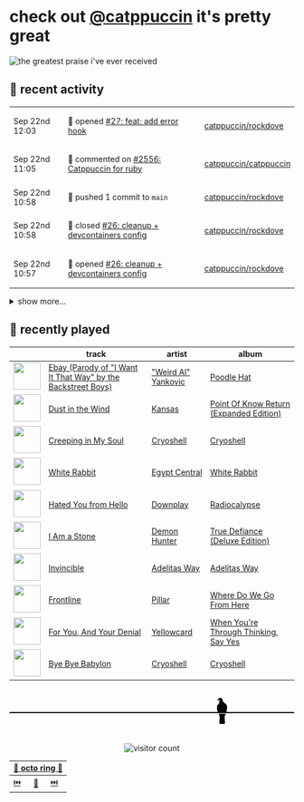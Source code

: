 # check out [@catppuccin](https://github.com/catppuccin) it's pretty great

![the greatest praise i've ever received](https://github.com/user-attachments/assets/ad888e4f-7a22-4eac-85a7-744eacd8eb46)

## 📅 recent activity

<!-- SCRIPT:REPLACE:GITHUB -->
<table>
<tbody>
<tr>
<td><span title='2024-09-22T12:03:55+00:00'>Sep 22nd 12:03</span></td>
<td>

🚀 opened [#27: feat: add error hook](https://github.com/catppuccin/rockdove/pull/27)

</td>
<td>

[catppuccin/rockdove](https://github.com/catppuccin/rockdove)

</td>
</tr>
<tr>
<td><span title='2024-09-22T11:05:34+00:00'>Sep 22nd 11:05</span></td>
<td>

💬 commented on [#2556: Catppuccin for ruby](https://github.com/catppuccin/catppuccin/issues/2556)

</td>
<td>

[catppuccin/catppuccin](https://github.com/catppuccin/catppuccin)

</td>
</tr>
<tr>
<td><span title='2024-09-22T10:58:39+00:00'>Sep 22nd 10:58</span></td>
<td>

🚢 pushed 1 commit to `main`

</td>
<td>

[catppuccin/rockdove](https://github.com/catppuccin/rockdove)

</td>
</tr>
<tr>
<td><span title='2024-09-22T10:58:39+00:00'>Sep 22nd 10:58</span></td>
<td>

🎉 closed [#26: cleanup + devcontainers config](https://github.com/catppuccin/rockdove/pull/26)

</td>
<td>

[catppuccin/rockdove](https://github.com/catppuccin/rockdove)

</td>
</tr>
<tr>
<td><span title='2024-09-22T10:57:49+00:00'>Sep 22nd 10:57</span></td>
<td>

🚀 opened [#26: cleanup + devcontainers config](https://github.com/catppuccin/rockdove/pull/26)

</td>
<td>

[catppuccin/rockdove](https://github.com/catppuccin/rockdove)

</td>
</tr>
</tbody>
</table>

<details>
<summary>show more...</summary>
<table>
<tbody>
<tr>
<td><span title='2024-09-22T10:57:30+00:00'>Sep 22nd 10:57</span></td>
<td>

🚢 pushed 1 commit to `feat/devcontainer-cleanup`

</td>
<td>

[catppuccin/rockdove](https://github.com/catppuccin/rockdove)

</td>
</tr>
<tr>
<td><span title='2024-09-21T21:11:48+00:00'>Sep 21st 21:11</span></td>
<td>

🪄 created repository

</td>
<td>

[backwardspy/satisfactory-sav-parser](https://github.com/backwardspy/satisfactory-sav-parser)

</td>
</tr>
<tr>
<td><span title='2024-09-21T12:48:12+00:00'>Sep 21st 12:48</span></td>
<td>

🚢 pushed 1 commit to `main`

</td>
<td>

[catppuccin/rockdove](https://github.com/catppuccin/rockdove)

</td>
</tr>
<tr>
<td><span title='2024-09-21T12:42:36+00:00'>Sep 21st 12:42</span></td>
<td>

🚢 pushed 1 commit to `main`

</td>
<td>

[catppuccin/rockdove](https://github.com/catppuccin/rockdove)

</td>
</tr>
<tr>
<td><span title='2024-09-19T21:28:23+00:00'>Sep 19th 21:28</span></td>
<td>

💬 commented on [#1: Test](https://github.com/catppuccin-rfc/polybar/issues/1)

</td>
<td>

[catppuccin-rfc/polybar](https://github.com/catppuccin-rfc/polybar)

</td>
</tr>
<tr>
<td><span title='2024-09-19T21:28:22+00:00'>Sep 19th 21:28</span></td>
<td>

✅ closed [#1: Test](https://github.com/catppuccin-rfc/polybar/issues/1)

</td>
<td>

[catppuccin-rfc/polybar](https://github.com/catppuccin-rfc/polybar)

</td>
</tr>
<tr>
<td><span title='2024-09-19T21:24:48+00:00'>Sep 19th 21:24</span></td>
<td>

💬 commented on [#1: Test](https://github.com/catppuccin-rfc/polybar/issues/1)

</td>
<td>

[catppuccin-rfc/polybar](https://github.com/catppuccin-rfc/polybar)

</td>
</tr>
<tr>
<td><span title='2024-09-19T21:21:14+00:00'>Sep 19th 21:21</span></td>
<td>

🚀 opened [#696: add additional webhook model fields](https://github.com/XAMPPRocky/octocrab/pull/696)

</td>
<td>

[XAMPPRocky/octocrab](https://github.com/XAMPPRocky/octocrab)

</td>
</tr>
<tr>
<td><span title='2024-09-19T21:17:16+00:00'>Sep 19th 21:17</span></td>
<td>

🚢 pushed 1 commit to `feat/webhook-model-fields`

</td>
<td>

[backwardspy/octocrab](https://github.com/backwardspy/octocrab)

</td>
</tr>
<tr>
<td><span title='2024-09-19T21:15:04+00:00'>Sep 19th 21:15</span></td>
<td>

🚢 pushed 1 commit to `feat/webhook-model-fields`

</td>
<td>

[backwardspy/octocrab](https://github.com/backwardspy/octocrab)

</td>
</tr>
<tr>
<td><span title='2024-09-19T21:14:28+00:00'>Sep 19th 21:14</span></td>
<td>

🚢 pushed 1 commit to `main`

</td>
<td>

[catppuccin/rockdove](https://github.com/catppuccin/rockdove)

</td>
</tr>
</tbody>
</table>
</details>
<!-- SCRIPT:REPLACE:GITHUB -->

## 🎵 recently played

<!-- SCRIPT:REPLACE:SPOTIFY -->
| | track | artist | album |
| - | - | - | - |
| <img src="https://i.scdn.co/image/ab67616d000048514ce811038d0bd0b1f83f9bc9" width="48" height="48"> | [Ebay (Parody of "I Want It That Way" by the Backstreet Boys)](https://open.spotify.com/track/4vHb50VkxDzHYwLiHfWczK) | ["Weird Al" Yankovic](https://open.spotify.com/artist/1bDWGdIC2hardyt55nlQgG) | [Poodle Hat](https://open.spotify.com/track/4vHb50VkxDzHYwLiHfWczK) |
| <img src="https://i.scdn.co/image/ab67616d0000485159f0f56a7cd13526b5b4204c" width="48" height="48"> | [Dust in the Wind](https://open.spotify.com/track/6zeE5tKyr8Nu882DQhhSQI) | [Kansas](https://open.spotify.com/artist/2hl0xAkS2AIRAu23TVMBG1) | [Point Of Know Return (Expanded Edition)](https://open.spotify.com/track/6zeE5tKyr8Nu882DQhhSQI) |
| <img src="https://i.scdn.co/image/ab67616d00004851964df1d62e0bf30a576597f3" width="48" height="48"> | [Creeping in My Soul](https://open.spotify.com/track/2MvnLjVwhhCETaRvkomins) | [Cryoshell](https://open.spotify.com/artist/65jgj6SqhyQN9TEh5g0Unu) | [Cryoshell](https://open.spotify.com/track/2MvnLjVwhhCETaRvkomins) |
| <img src="https://i.scdn.co/image/ab67616d000048511d9039cc88ce1c4d93915cd5" width="48" height="48"> | [White Rabbit](https://open.spotify.com/track/4QhSscYz3TPLEwD6lMezvG) | [Egypt Central](https://open.spotify.com/artist/1d5wNTZ8WZYE5WuXXjug9w) | [White Rabbit](https://open.spotify.com/track/4QhSscYz3TPLEwD6lMezvG) |
| <img src="https://i.scdn.co/image/ab67616d000048512e542e4ad436a3c948f475de" width="48" height="48"> | [Hated You from Hello](https://open.spotify.com/track/0D1ExGkm9m5QXklubnFZXp) | [Downplay](https://open.spotify.com/artist/2NHZXdh4W3waGwVk3CdP4T) | [Radiocalypse](https://open.spotify.com/track/0D1ExGkm9m5QXklubnFZXp) |
| <img src="https://i.scdn.co/image/ab67616d0000485136c6aa90db422d8c40526cf1" width="48" height="48"> | [I Am a Stone](https://open.spotify.com/track/4nhVsU2AMH8nXG1NXIkzO2) | [Demon Hunter](https://open.spotify.com/artist/6f3a43i1MJZwdjEpV1M0oH) | [True Defiance (Deluxe Edition)](https://open.spotify.com/track/4nhVsU2AMH8nXG1NXIkzO2) |
| <img src="https://i.scdn.co/image/ab67616d000048519510924e4d72819a601a729d" width="48" height="48"> | [Invincible](https://open.spotify.com/track/4FthwGFz9SVZgCVqxNXsSK) | [Adelitas Way](https://open.spotify.com/artist/1ZjAT2nTrzDIXFfsQ2hWJk) | [Adelitas Way](https://open.spotify.com/track/4FthwGFz9SVZgCVqxNXsSK) |
| <img src="https://i.scdn.co/image/ab67616d000048510731c66ebd5bbc87182649cf" width="48" height="48"> | [Frontline](https://open.spotify.com/track/39sN48Q2DIbyVK8i8kkqgF) | [Pillar](https://open.spotify.com/artist/2Tkg8omOIsTL617yXVt26e) | [Where Do We Go From Here](https://open.spotify.com/track/39sN48Q2DIbyVK8i8kkqgF) |
| <img src="https://i.scdn.co/image/ab67616d00004851283177f0bb90830a72303227" width="48" height="48"> | [For You, And Your Denial](https://open.spotify.com/track/79t5XYhIMyZPOVyKVSJxM2) | [Yellowcard](https://open.spotify.com/artist/3zxKH0qp3nBCuPZCZT5Vaf) | [When You're Through Thinking, Say Yes](https://open.spotify.com/track/79t5XYhIMyZPOVyKVSJxM2) |
| <img src="https://i.scdn.co/image/ab67616d00004851964df1d62e0bf30a576597f3" width="48" height="48"> | [Bye Bye Babylon](https://open.spotify.com/track/20iFwcnU2ciOKbDF1LUGdv) | [Cryoshell](https://open.spotify.com/artist/65jgj6SqhyQN9TEh5g0Unu) | [Cryoshell](https://open.spotify.com/track/20iFwcnU2ciOKbDF1LUGdv) |

<!-- SCRIPT:REPLACE:SPOTIFY -->

<br>

<div align="center">

<picture>
    <source media="(prefers-color-scheme: light)" srcset="assets/pigeon-light.svg">
    <source media="(prefers-color-scheme: dark)" srcset="assets/pigeon-dark.svg">
    <img alt="pigeon sitting on a wire" src="assets/pigeon-light.svg">
</picture>

<br>
<br>

![visitor count](https://profile-counter.glitch.me/backwardspy/count.svg)

<table>
    <thead>
        <th colspan="3"><a href="https://octo-ring.com">🐙 octo ring 🐙</a></th>
    </thead>
    <tbody>
        <td><a href="https://octo-ring.com/p/backwardspy/prev">⏮️</a></td>
        <td><a href="https://octo-ring.com/p/backwardspy/random">🔀</a></td>
        <td><a href="https://octo-ring.com/p/backwardspy/next">⏭️</a></td>
    </tbody>
</table>

</div>
